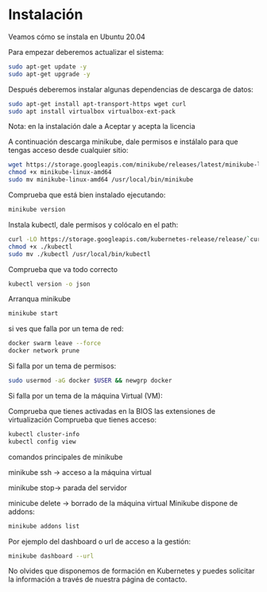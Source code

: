 # Instalación 
Veamos cómo se instala en Ubuntu 20.04

Para empezar deberemos actualizar el sistema:

```bash
sudo apt-get update -y
sudo apt-get upgrade -y
```


Después deberemos instalar algunas dependencias de descarga de datos:

```bash
sudo apt-get install apt-transport-https wget curl
sudo apt install virtualbox virtualbox-ext-pack
```

Nota: en la instalación dale a Aceptar y  acepta la licencia

A continuación descarga minikube, dale permisos e instálalo para que tengas acceso desde cualquier sitio:

```bash
wget https://storage.googleapis.com/minikube/releases/latest/minikube-linux-amd64
chmod +x minikube-linux-amd64
sudo mv minikube-linux-amd64 /usr/local/bin/minikube
```

Comprueba que está bien instalado ejecutando:

```bash
minikube version
```
Instala kubectl, dale permisos y colócalo en el path:


```bash
curl -LO https://storage.googleapis.com/kubernetes-release/release/`curl -s https://storage.googleapis.com/kubernetes-release/release/stable.txt`/bin/linux/amd64/kubectl
chmod +x ./kubectl
sudo mv ./kubectl /usr/local/bin/kubectl
```

Comprueba que va todo correcto
```bash
kubectl version -o json
```

Arranqua minikube
```bash
minikube start
```

si ves que falla por un tema de red:

```bash
docker swarm leave --force
docker network prune
```
Si falla por un tema de permisos:
```bash
sudo usermod -aG docker $USER && newgrp docker
```
Si falla por un tema de la máquina Virtual (VM):

Comprueba que tienes activadas en la BIOS las extensiones de virtualización
Comprueba que tienes acceso:
```bash
kubectl cluster-info
kubectl config view
```
comandos principales de minikube

minikube ssh -> acceso a la máquina virtual

minikube stop-> parada del servidor

minicube delete -> borrado de la máquina virtual
Minikube dispone de addons:
```bash
minikube addons list
```
Por ejemplo del dashboard o url de acceso a la gestión:
```bash
minikube dashboard --url
```
No olvides que disponemos de formación en Kubernetes y puedes solicitar la información a través de nuestra página de contacto.